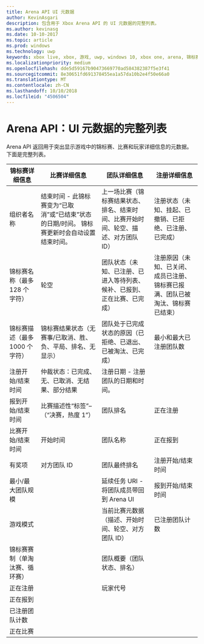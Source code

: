 ```yaml
---
title: Arena API UI 元数据
author: KevinAsgari
description: 包含用于 Xbox Arena API 的 UI 元数据的完整列表。
ms.author: kevinasg
ms.date: 10-10-2017
ms.topic: article
ms.prod: windows
ms.technology: uwp
keywords: xbox live, xbox, 游戏, uwp, windows 10, xbox one, arena, 锦标赛, ux
ms.localizationpriority: medium
ms.openlocfilehash: dde5d59167b90473669770ad584382387f5e3f41
ms.sourcegitcommit: 8e30651fd691378455ea1a57da10b2e4f50e66a0
ms.translationtype: MT
ms.contentlocale: zh-CN
ms.lasthandoff: 10/10/2018
ms.locfileid: "4506504"
---
```

# <a name="arena-apis-a-comprehensive-list-of-ui-metadata"></a>Arena API：UI 元数据的完整列表

Arena API 返回用于突出显示游戏中的锦标赛、比赛和玩家详细信息的元数据。 下面是完整列表。

锦标赛详细信息  | 比赛详细信息 | 团队详细信息  | 注册详细信息
--- | --- | --- | ---
组织者名称 | 结束时间 - 此锦标赛变为“已取消”或“已结束”状态的日期/时间。 锦标赛更新时会自动设置结束时间。 | 上一场比赛（锦标赛结果状态、排名、结束时间、比赛开始时间、轮空、描述、对方团队 ID） | 注册状态（未知、挂起、已撤销、已拒绝、已注册、已完成）
锦标赛名称（最多 128 个字符） | 轮空   | 团队状态（未知、已注册、已进入等待列表、候补、已报到、正在比赛、已完成） | 注册原因（未知、已关闭、成员已注册、锦标赛已报满、团队已被淘汰、锦标赛已结束）
锦标赛描述（最多 1000 个字符） | 锦标赛结果状态（无赛事/已取消、胜、负、平局、排名、无显示） | 团队处于已完成状态的原因（已拒绝、已退出、已被淘汰、已完成） | 最小和最大已注册团队数
注册开始/结束时间 | 仲裁状态：已完成、无、已取消、无结果、部分结果 | 注册日期 - 注册团队的日期和时间。 |
报到开始/结束时间 | 比赛描述性“标签”–（“决赛，热度 1”） | 团队排名 | 正在注册
比赛开始/结束时间 | 开始时间 | 团队名称 | 正在报到
有奖项 | 对方团队 ID | 团队最终排名 | 注册开始/结束时间
最小/最大团队规模 | | 延续任务 URI - 将团队成员带回到 Arena UI | 报到开始/结束时间
游戏模式 | | 当前比赛元数据（描述、开始时间、轮空、对方团队 ID） | 已注册团队计数
锦标赛赛制（单淘汰赛、循环赛） | | 团队概要（团队状态、排名） |
正在注册 | | 玩家代号 |
正在报到 | | |
已注册团队计数 | | |
正在比赛 | | |
